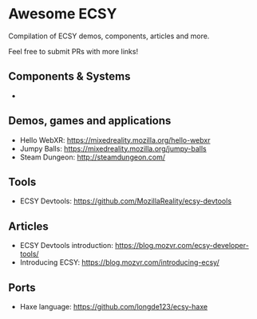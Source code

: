 # Awesome ECSY

Compilation of ECSY demos, components, articles and more.

Feel free to submit PRs with more links!

## Components & Systems
- 

## Demos, games and applications
- Hello WebXR: https://mixedreality.mozilla.org/hello-webxr
- Jumpy Balls: https://mixedreality.mozilla.org/jumpy-balls
- Steam Dungeon: http://steamdungeon.com/

## Tools
- ECSY Devtools: https://github.com/MozillaReality/ecsy-devtools

## Articles
- ECSY Devtools introduction: https://blog.mozvr.com/ecsy-developer-tools/
- Introducing ECSY: https://blog.mozvr.com/introducing-ecsy/

## Ports
- Haxe language: https://github.com/longde123/ecsy-haxe
